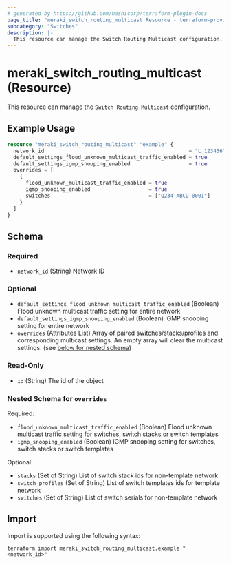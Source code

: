 ```yaml
---
# generated by https://github.com/hashicorp/terraform-plugin-docs
page_title: "meraki_switch_routing_multicast Resource - terraform-provider-meraki"
subcategory: "Switches"
description: |-
  This resource can manage the Switch Routing Multicast configuration.
---
```


# meraki_switch_routing_multicast (Resource)

This resource can manage the `Switch Routing Multicast` configuration.

## Example Usage

```terraform
resource "meraki_switch_routing_multicast" "example" {
  network_id                                               = "L_123456"
  default_settings_flood_unknown_multicast_traffic_enabled = true
  default_settings_igmp_snooping_enabled                   = true
  overrides = [
    {
      flood_unknown_multicast_traffic_enabled = true
      igmp_snooping_enabled                   = true
      switches                                = ["Q234-ABCD-0001"]
    }
  ]
}
```

<!-- schema generated by tfplugindocs -->
## Schema

### Required

- `network_id` (String) Network ID

### Optional

- `default_settings_flood_unknown_multicast_traffic_enabled` (Boolean) Flood unknown multicast traffic setting for entire network
- `default_settings_igmp_snooping_enabled` (Boolean) IGMP snooping setting for entire network
- `overrides` (Attributes List) Array of paired switches/stacks/profiles and corresponding multicast settings. An empty array will clear the multicast settings. (see [below for nested schema](#nestedatt--overrides))

### Read-Only

- `id` (String) The id of the object

<a id="nestedatt--overrides"></a>
### Nested Schema for `overrides`

Required:

- `flood_unknown_multicast_traffic_enabled` (Boolean) Flood unknown multicast traffic setting for switches, switch stacks or switch templates
- `igmp_snooping_enabled` (Boolean) IGMP snooping setting for switches, switch stacks or switch templates

Optional:

- `stacks` (Set of String) List of switch stack ids for non-template network
- `switch_profiles` (Set of String) List of switch templates ids for template network
- `switches` (Set of String) List of switch serials for non-template network

## Import

Import is supported using the following syntax:

```shell
terraform import meraki_switch_routing_multicast.example "<network_id>"
```
